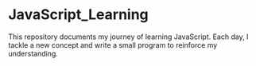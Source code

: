 # JavaScript_Learning
This repository documents my journey of learning JavaScript. Each day, I tackle a new concept and write a small program to reinforce my understanding.
